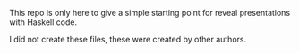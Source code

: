 This repo is only here to give a simple starting point for reveal presentations
with Haskell code.

I did not create these files, these were created by other authors.
